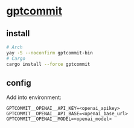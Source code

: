 # [gptcommit](https://github.com/zurawiki/gptcommit)

## install

```sh
# Arch
yay -S --noconfirm gptcommit-bin
# Cargo
cargo install --force gptcommit
```

## config

Add into environment:

```
GPTCOMMIT__OPENAI__API_KEY=<openai_apikey>
GPTCOMMIT__OPENAI__API_BASE=<openai_base_url>
GPTCOMMIT__OPENAI__MODEL=<openai_model>
```
